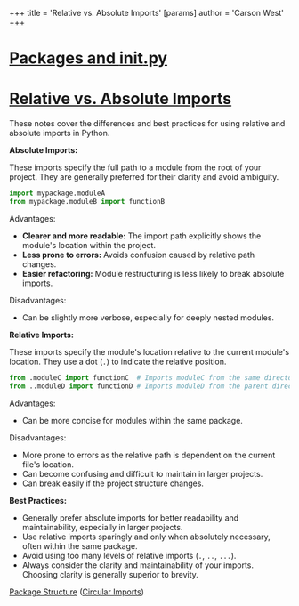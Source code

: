 +++
 title = 'Relative vs. Absolute Imports'
[params]
	author = 'Carson West'
+++
# [Packages and __init__.py](./../packages-and-__init__.py/)
# [Relative vs. Absolute Imports](./../relative-vs.-absolute-imports/) 
These notes cover the differences and best practices for using relative and absolute imports in Python.

**Absolute Imports:**

These imports specify the full path to a module from the root of your project.  They are generally preferred for their clarity and avoid ambiguity.

```python
import mypackage.moduleA
from mypackage.moduleB import functionB
```

Advantages:

*   **Clearer and more readable:**  The import path explicitly shows the module's location within the project.
*   **Less prone to errors:**  Avoids confusion caused by relative path changes.
*   **Easier refactoring:**  Module restructuring is less likely to break absolute imports.

Disadvantages:

*   Can be slightly more verbose, especially for deeply nested modules.


**Relative Imports:**

These imports specify the module's location relative to the current module's location.  They use a dot (`.`) to indicate the relative position.

```python
from .moduleC import functionC  # Imports moduleC from the same directory
from ..moduleD import functionD # Imports moduleD from the parent directory
```

Advantages:

*   Can be more concise for modules within the same package.

Disadvantages:

*   More prone to errors as the relative path is dependent on the current file's location.
*   Can become confusing and difficult to maintain in larger projects.  
*   Can break easily if the project structure changes.


**Best Practices:**

*   Generally prefer absolute imports for better readability and maintainability, especially in larger projects.
*   Use relative imports sparingly and only when absolutely necessary, often within the same package.
*   Avoid using too many levels of relative imports (`.`, `..`, `...`).
*   Always consider the clarity and maintainability of your imports.  Choosing clarity is generally superior to brevity.


[Package Structure](./../package-structure/)  ([Circular Imports](./../circular-imports/))
